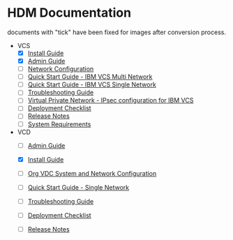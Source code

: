 # HDM Documentation

documents with "tick" have been fixed for images after conversion process. 

* VCS
  * [x] [Install Guide](docs/vcs/Install%20Guide/Install%20Guide.md)
  * [x] [Admin Guide](docs/vcs/Admin%20Guide/Admin%20Guide.md)
  * [ ] [Network Configuration](docs/vcs/Network%20Configuration%20Planning/Network%20Configuration.md)
  * [ ] [Quick Start Guide - IBM VCS Multi Network ](docs/vcs/Quick%20Start%20Guide%20-%20IBM%20VCS%20-%20Multi%20Network%20/Quick%20Start%20Guide%20-%20IBM%20VCS%20-%20Multi%20Network%20.md)
  * [ ] [Quick Start Guide - IBM VCS Single Network](docs/vcs/Quick%20Start%20Guide%20-%20IBM%20VCS%20-%20Single%20Network%20-%20Standard-Standalone/Quick%20Start%20Guide%20-%20IBM%20VCS%20-%20%20Single%20Network.md)
  * [ ] [Troubleshooting Guide](docs/vcs/Troubleshooting%20Guide/Troubleshooting%20Guide.md)
  * [ ] [Virtual Private Network - IPsec configuration for IBM VCS](docs/vcs/Virtual%20Private%20Network%20-%20IPsec%20configuration%20for%20IBM%20VCS/Virtual%20Private%20Network%20-%20IPsec%20configuration%20for%20IBM%20VCS.md)
  * [ ] [Deployment Checklist](docs/vcs/Deployment%20Checklist.md)
  * [ ] [Release Notes](docs/vcs/Release%20Notes.md)
  * [ ] [System Requirements](docs/vcs/System%20Requirements.md)
* VCD
  * [ ] [Admin Guide](docs/vcd/Admin%20Guide/Admin%20Guide.md)
  * [x] [Install Guide](docs/vcd/install%20guide/Install%20Guide.md)
  * [ ] [Org VDC System and Network Configuration](docs/vcd/Org%20VDC%20System%20and%20Network%20Configuration/Org%20VDC%20System%20and%20Network%20Configuration.md)
  * [ ] [Quick Start Guide - Single Network](docs/vcd/QSG/Quick%20Start%20Guide-Single%20Network.md)
  * [ ] [Troubleshooting Guide](docs/vcd/Trouble%20Shooting%20Guide/Trouble%20Shooting%20Guide.md)
  * [ ] [Deployment Checklist](docs/vcd/Deployment%20Checklist.md)
  * [ ] [Release Notes](docs/vcd/Release%20Notes.md)
  
  
